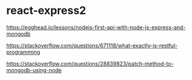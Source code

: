 # react-express2

https://egghead.io/lessons/nodejs-first-api-with-node-js-express-and-mongodb 

https://stackoverflow.com/questions/671118/what-exactly-is-restful-programming

https://stackoverflow.com/questions/28839823/patch-method-to-mongodb-using-node
